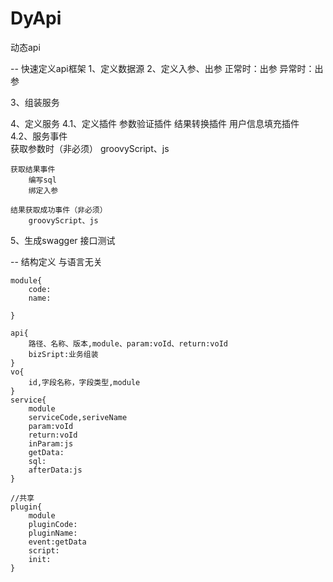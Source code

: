 # DyApi
动态api


-- 快速定义api框架
1、定义数据源
2、定义入参、出参
	正常时：出参
	异常时：出参
	
3、组装服务
		
4、定义服务
4.1、定义插件
		参数验证插件
		结果转换插件
		用户信息填充插件	
4.2、服务事件	
	获取参数时（非必须）
		groovyScript、js
	
	获取结果事件
		编写sql
		绑定入参
		
	结果获取成功事件（非必须）
		groovyScript、js
		
5、生成swagger 
		接口测试

-- 结构定义
与语言无关
````		
module{
	code:
	name:

}
   
api{
	路径、名称、版本,module、param:voId、return:voId
	bizSript:业务组装
}  
vo{
	id,字段名称，字段类型,module
}
service{
	module
	serviceCode,seriveName
	param:voId
	return:voId
	inParam:js
	getData:
	sql:
	afterData:js
}

//共享
plugin{
	module
	pluginCode:
	pluginName:
	event:getData
	script:
	init:
}
````	
